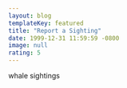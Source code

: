 ```yaml
---
layout: blog
templateKey: featured
title: "Report a Sighting"
date: 1999-12-31 11:59:59 -0800
image: null
rating: 5
---
```


whale sightings